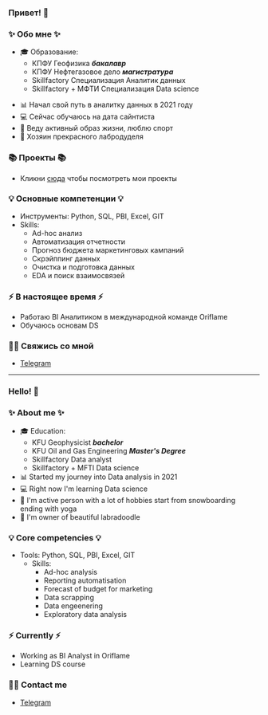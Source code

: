 ### Привет! 👋

### ✨ Обо мне ✨ 
* 🎓 Образование:
  - КПФУ Геофизика ***бакалавр***
  - КПФУ Нефтегазовое дело ***магистратура***
  - Skillfactory Специализация Аналитик данных
  - Skillfactory + МФТИ Специализация Data science
>   
* 📊 Начал свой путь в аналитку данных в 2021 году
* 💻 Сейчас обучаюсь на дата сайнтиста 
* 🚠 Веду активный образ жизни, люблю спорт
* 🐶 Хозяин прекрасного лабродуделя 
> 
### 📚 Проекты 📚

* Кликни [сюда]() чтобы посмотреть мои проекты

### 💡 Основные компетенции 💡
- Инструменты: Python, SQL, PBI, Excel, GIT
- Skills: 
    * Ad-hoc анализ
    * Автоматизация отчетности
    * Прогноз бюджета маркетинговых кампаний
    * Скрэйппинг данных
    * Очистка и подготовка данных
    * EDA и поиск взаимосвязей 
    
### ⚡️ В настоящее время ⚡️
- Работаю BI Аналитиком в международной команде Oriflame
- Обучаюсь основам DS

### 🙌🏻 Свяжись со мной
- [Telegram](t.me/@Ruslan_Rad)

---

### Hello! 👋

### ✨ About me ✨ 
* 🎓 Education:
  - KFU Geophysicist ***bachelor***
  - KFU Oil and Gas Engineering ***Master's Degree***
  - Skillfactory Data analyst
  - Skillfactory + MFTI Data science
* 📊 Started my journey into Data analysis in 2021
* 💻 Right now I'm learning Data science
* 🚠 I'm active person with a lot of hobbies start from snowboarding ending with yoga
* 🐶 I'm owner of beautiful labradoodle

### 💡 Core competencies 💡
- Tools: Python, SQL, PBI, Excel, GIT
  - Skills:
    * Ad-hoc analysis
    * Reporting automatisation
    * Forecast of budget for marketing
    * Data scrapping
    * Data engeenering 
    * Exploratory data analysis


### ⚡️ Currently ⚡️
- Working as BI Analyst in Oriflame
- Learning DS course

### 🙌🏻 Contact me
- [Telegram](Ruslan_Rad)
